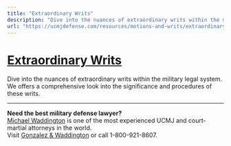 ```yaml
---
title: "Extraordinary Writs"
description: "Dive into the nuances of extraordinary writs within the military legal system. We offers a comprehensive look into the significance and procedures of these writs."
url: "https://ucmjdefense.com/resources/motions-and-writs/extraordinary-writs.html"
---
```


# [Extraordinary Writs](https://ucmjdefense.com/resources/motions-and-writs/extraordinary-writs.html)

Dive into the nuances of extraordinary writs within the military legal system. We offers a comprehensive look into the significance and procedures of these writs.

---

**Need the best military defense lawyer?**  
[Michael Waddington](https://ucmjdefense.com/attorneys/michael-stewart-waddington-partner.html) is one of the most experienced UCMJ and court-martial attorneys in the world.  
Visit [Gonzalez & Waddington](https://ucmjdefense.com) or call 1-800-921-8607.
